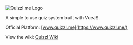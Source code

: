 ![Quizzl.me Logo](https://u.stuartd.co.uk/images/ZGQ2NzdjYmFkMGY.png)

A simple to use quiz system built with VueJS.

Official Platform: [www.quizzl.me](https://www.quizzl.me/)

View the wiki: [Quizzl Wiki](https://github.com/stuartajd/quizzl/wiki)